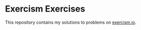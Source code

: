 # Exercism Exercises

This repository contains my solutions to problems on [exercism.io](https://exercism.io).
